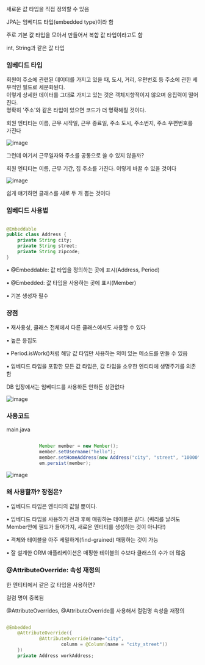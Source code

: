 새로운 값 타입을 직접 정의할 수 있음

JPA는 임베디드 타입(embedded type)이라 함

주로 기본 값 타입을 모아서 만들어서 복합 값 타입이라고도 함

int, String과 같은 값 타입


### 임베디드 타입

회원이 주소에 관련된 데이터를 가지고 있을 때, 도시, 거리, 우편번호 등 주소에 관한 세부적인 필드로 세분화된다. <br/>
이렇게 상세한 데이터를 그대로 가지고 있는 것은 객체지향적이지 않으며 응집력이 떨어진다. <br/>
명확히 '주소'와 같은 타입이 있으면 코드가 더 명확해질 것이다. <br/>

회원 엔티티는 이름, 근무 시작일, 근무 종료일, 주소 도시, 주소번지, 주소 우편번호를 가진다

![image](https://user-images.githubusercontent.com/78454649/153368550-50136966-0b4d-4dc5-90ef-17f27da133ae.png)

그런데 여기서 근무일자와 주소를 공통으로 쓸 수 있지 않을까?

회원 엔티티는 이름, 근무 기간, 집 주소를 가진다. 이렇게 바꿀 수 있을 것이다

![image](https://user-images.githubusercontent.com/78454649/153368807-9e837ed6-83f9-4d8f-b7c1-8ca18a44d12e.png)

쉽게 얘기하면 클래스를 새로 두 개 뽑는 것이다


### 임베디드 사용법

```java

@Embeddable
public class Address {
    private String city;
    private String street;
    private String zipcode;
}

```

• @Embeddable: 값 타입을 정의하는 곳에 표시(Address, Period)

• @Embedded: 값 타입을 사용하는 곳에 표시(Member)

• 기본 생성자 필수

### 장점

• 재사용성, 클래스 전체에서 다른 클래스에서도 사용할 수 있다

• 높은 응집도

• Period.isWork()처럼 해당 값 타입만 사용하는 의미 있는 메소드를 만들 수 있음

• 임베디드 타입을 포함한 모든 값 타입은, 값 타입을 소유한 엔티티에 생명주기를 의존함

DB 입장에서는 임베디드를 사용하든 안하든 상관없다

![image](https://user-images.githubusercontent.com/78454649/153369635-890f7d97-42ec-4c76-8b01-238e3338a81c.png)

### 사용코드

main.java
```java

            Member member = new Member();
            member.setUsername("hello");
            member.setHomeAddress(new Address("city", "street", "10000"));
            em.persist(member);

```

![image](https://user-images.githubusercontent.com/78454649/153372689-fea87d4d-07da-44fe-be8f-9d2099a72625.png)


### 왜 사용할까? 장점은?

• 임베디드 타입은 엔티티의 값일 뿐이다. 

• 임베디드 타입을 사용하기 전과 후에 매핑하는 테이블은 같다. (쿼리를 날려도 Member안에 필드가 들어가지, 새로운 엔티티를 생성하는 것이 아니다!)

• 객체와 테이블을 아주 세밀하게(find-grained) 매핑하는 것이 가능

• 잘 설계한 ORM 애플리케이션은 매핑한 테이블의 수보다 클래스의 수가 더 많음


### @AttributeOverride: 속성 재정의

한 엔티티에서 같은 값 타입을 사용하면?

컬럼 명이 중복됨

@AttributeOverrides, @AttributeOverride를 사용해서 컬럼명 속성을 재정의

```java

@Embedded
    @AttributeOverride({
            @AttributeOverride(name="city",
                    column = @Column(name = "city_street"))
    })
    private Address workAddress;

```




